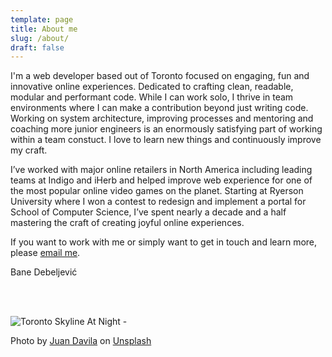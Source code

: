 ```yaml
---
template: page
title: About me
slug: /about/
draft: false
---
```

I'm a web developer based out of Toronto focused on engaging, fun and innovative online experiences. Dedicated to crafting clean, readable, modular and performant code. While I can work solo, I thrive in team environments where I can make a contribution beyond just writing code. Working on system architecture, improving processes and mentoring and coaching more junior engineers is an enormously satisfying part of working within a team constuct. I love to learn new things and continuously improve my craft.

I’ve worked with major online retailers in North America including leading teams at Indigo and iHerb and helped improve web experience for one of the most popular online video games on the planet. Starting at Ryerson University where I won a contest to redesign and implement a portal for School of Computer Science, I’ve spent nearly a decade and a half mastering the craft of creating joyful online experiences.

If you want to work with me or simply want to get in touch and learn more, please [email me](mailto:bane.dd@gmail.com).

Bane Debeljević

<br></br>

![Toronto Skyline At Night - ](/media/toronto.jpg)

<image-caption>Photo by <a href="https://unsplash.com/@juanster">Juan Davila</a> on <a href="https://unsplash.com">Unsplash</a></image-caption>
